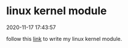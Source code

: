 # linux kernel module

2020-11-17 17:43:57

follow this [link](https://zhuanlan.zhihu.com/p/31931538) to write my linux kernel module.